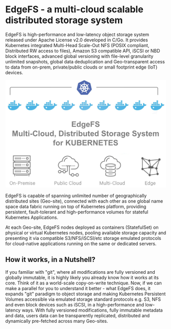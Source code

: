 # EdgeFS - a multi-cloud scalable distributed storage system

EdgeFS is high-performance and low-latency object storage system released under Apache License v2.0 developed in C/Go. It provides Kubernetes integrated Multi-Head Scale-Out NFS \(POSIX compliant, Distributed RW access to files\), Amazon S3 compatible API, iSCSI or NBD block interfaces, advanced global versioning with file-level granularity unlimited snapshots, global data deduplication and Geo-transparent access to data from on-prem, private/public clouds or small footprint edge \(IoT\) devices.

![edgefs-multicloud.png](https://github.com/Nexenta/edge-dev/raw/master/images/edgefs-multicloud.png?raw=true)

EdgeFS is capable of spanning unlimited number of geographically distributed sites \(Geo-site\), connected with each other as one global name space data fabric running on top of Kubernetes platform, providing persistent, fault-tolerant and high-performance volumes for stateful Kubernetes Applications.

At each Geo-site, EdgeFS nodes deployed as containers \(StatefulSet\) on physical or virtual Kubernetes nodes, pooling available storage capacity and presenting it via compatible S3/NFS/iSCSI/etc storage emulated protocols for cloud-native applications running on the same or dedicated servers.

## How it works, in a Nutshell?

If you familiar with "git", where all modifications are fully versioned and globally immutable, it is highly likely you already know how it works at its core. Think of it as a world-scale copy-on-write technique. Now, if we can make a parallel for you to understand it better - what EdgeFS does, it expands "git" paradigm to object storage and making Kubernetes Persistent Volumes accessible via emulated storage standard protocols e.g. S3, NFS and even block devices such as iSCSI, in a high-performance and low-latency ways. With fully versioned modifications, fully immutable metadata and data, users data can be transparently replicated, distributed and dynamically pre-fetched across many Geo-sites.

